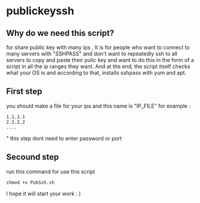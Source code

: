 # publickeyssh
## Why do we need this script?

for share public key with many ips ,
It is for people who want to connect to many servers with "SSHPASS" and don't want to repeatedly ssh to all servers to copy and paste their pulic key and want to do this in the form of a script in all the ip ranges they want.
And at the end, the script itself checks what your OS is and according to that, installs sshpass with yum and apt.
## First step 

you should make a file for your ips and this name is "IP_FILE" for example :

```
1.1.1.1
2.2.2.2
....
```
" this step dont need to enter password or port 

## Secound step 

run this command for use this script 
```
chmod +x PubSsh.sh

```

I hope it will start your work : ) 
